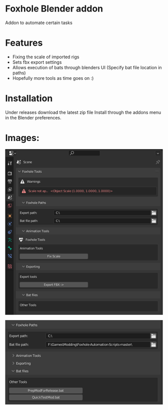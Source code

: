 # Foxhole Blender addon
Addon to automate certain tasks 

# Features 
- Fixing the scale of imported rigs 
- Sets fbx export settings 
- Allows execution of bats through blenders UI (Specify bat file location in paths)
- Hopefully more tools as time goes on :) 


# Installation 
Under releases download the latest zip file 
Install through the addons menu in the Blender preferences.

# Images: 

![menu](https://github.com/Austin12325/Foxhole-Blender-addon/blob/main/docs/blender_mdiGbm2cYo.png "Menu")

![bats](https://github.com/Austin12325/Foxhole-Blender-addon/blob/main/docs/blender_gNEiD9Wk9b.png "Bats")
